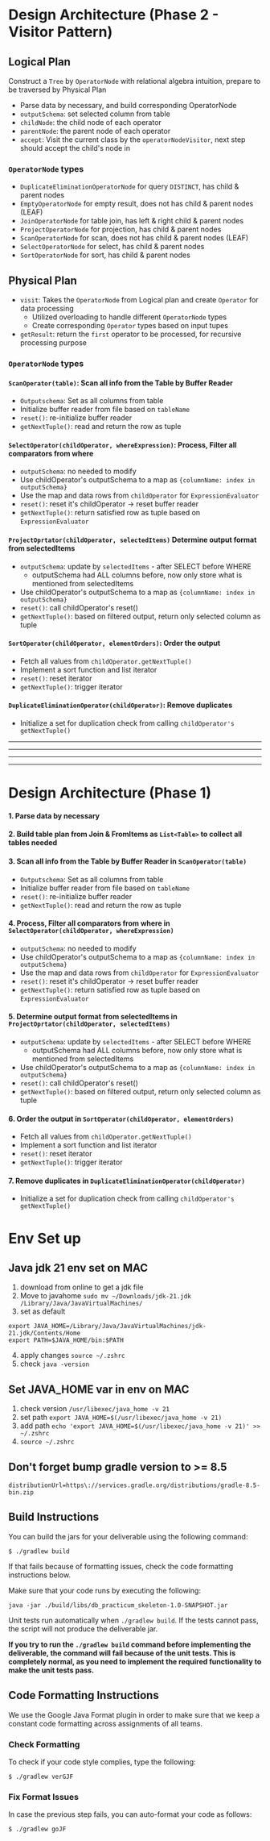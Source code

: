# Design Architecture (Phase 2 - Visitor Pattern)

## Logical Plan

Construct a `Tree` by `OperatorNode` with relational algebra intuition, prepare to be traversed by Physical Plan

- Parse data by necessary, and build corresponding OperatorNode
- `outputSchema`: set selected column from table
- `childNode`: the child node of each operator
- `parentNode`: the parent node of each operator
- `accept`: Visit the current class by the `operatorNodeVisitor`, next step should accept the child's node in

### `OperatorNode` types

- `DuplicateEliminationOperatorNode` for query `DISTINCT`, has child & parent nodes
- `EmptyOperatorNode` for empty result, does not has child & parent nodes (LEAF)
- `JoinOperatorNode` for table join, has left & right child & parent nodes
- `ProjectOperatorNode` for projection, has child & parent nodes
- `ScanOperatorNode` for scan, does not has child & parent nodes (LEAF)
- `SelectOperatorNode` for select, has child & parent nodes
- `SortOperatorNode` for sort, has child & parent nodes

## Physical Plan

- `visit`: Takes the `OperatorNode` from Logical plan and create `Operator` for data processing
  - Utilized overloading to handle different `OperatorNode` types
  - Create corresponding `Operator` types based on input tupes
- `getResult`: return the `first` operator to be processed, for recursive processing purpose

### `OperatorNode` types

#### `ScanOperator(table)`: **Scan all info from the Table by Buffer Reader**

- `Outputschema`: Set as all columns from table
- Initialize buffer reader from file based on `tableName`
- `reset()`: re-initialize buffer reader
- `getNextTuple()`: read and return the row as tuple

#### `SelectOperator(childOperator, whereExpression)`: **Process, Filter all comparators from where**

- `outputSchema`: no needed to modify
- Use childOperator's outputSchema to a map as `{columnName: index in outputSchema}`
- Use the map and data rows from `childOperator` for `ExpressionEvaluator`
- `reset()`: reset it's childOperator -> reset buffer reader
- `getNextTuple()`: return satisfied row as tuple based on `ExpressionEvaluator`

#### `ProjectOprtator(childOperator, selectedItems)` **Determine output format from selectedItems**

- `outputSchema`: update by `selectedItems` - after SELECT before WHERE
  - outputSchema had ALL columns before, now only store what is mentioned from selectedItems
- Use childOperator's outputSchema to a map as `{columnName: index in outputSchema}`
- `reset()`: call childOperator's reset()
- `getNextTuple()`: based on filtered output, return only selected column as tuple

#### `SortOperator(childOperator, elementOrders)`: **Order the output**

- Fetch all values from `childOperator.getNextTuple()`
- Implement a sort function and list iterator
- `reset()`: reset iterator
- `getNextTuple()`: trigger iterator

#### `DuplicateEliminationOperator(childOperator)`: **Remove duplicates**

- Initialize a set for duplication check from calling `childOperator's getNextTuple()`

---

---

---

---

# Design Architecture (Phase 1)

#### 1. **Parse** data by necessary

#### 2. **Build table plan from Join & FromItems** as `List<Table>` to collect all tables needed

#### 3. **Scan all info from the Table by Buffer Reader** in `ScanOperator(table)`

- `Outputschema`: Set as all columns from table
- Initialize buffer reader from file based on `tableName`
- `reset()`: re-initialize buffer reader
- `getNextTuple()`: read and return the row as tuple

#### 4. **Process, Filter all comparators from where** in `SelectOperator(childOperator, whereExpression)`

- `outputSchema`: no needed to modify
- Use childOperator's outputSchema to a map as `{columnName: index in outputSchema}`
- Use the map and data rows from `childOperator` for `ExpressionEvaluator`
- `reset()`: reset it's childOperator -> reset buffer reader
- `getNextTuple()`: return satisfied row as tuple based on `ExpressionEvaluator`

#### 5. **Determine output format from selectedItems** in `ProjectOprtator(childOperator, selectedItems)`

- `outputSchema`: update by `selectedItems` - after SELECT before WHERE
  - outputSchema had ALL columns before, now only store what is mentioned from selectedItems
- Use childOperator's outputSchema to a map as `{columnName: index in outputSchema}`
- `reset()`: call childOperator's reset()
- `getNextTuple()`: based on filtered output, return only selected column as tuple

#### 6. **Order the output** in `SortOperator(childOperator, elementOrders)`

- Fetch all values from `childOperator.getNextTuple()`
- Implement a sort function and list iterator
- `reset()`: reset iterator
- `getNextTuple()`: trigger iterator

#### 7. **Remove duplicates** in `DuplicateEliminationOperator(childOperator)`

- Initialize a set for duplication check from calling `childOperator's getNextTuple()`

# Env Set up

## Java jdk 21 env set on MAC

1. download from online to get a jdk file
2. Move to javahome `sudo mv ~/Downloads/jdk-21.jdk /Library/Java/JavaVirtualMachines/`
3. set as default

```
export JAVA_HOME=/Library/Java/JavaVirtualMachines/jdk-21.jdk/Contents/Home
export PATH=$JAVA_HOME/bin:$PATH
```

4. apply changes `source ~/.zshrc`
5. check `java -version`

## Set JAVA_HOME var in env on MAC

1. check version `/usr/libexec/java_home -v 21`
2. set path `export JAVA_HOME=$(/usr/libexec/java_home -v 21)`
3. add path `echo 'export JAVA_HOME=$(/usr/libexec/java_home -v 21)' >> ~/.zshrc`
4. `source ~/.zshrc`

## Don't forget bump gradle version to >= 8.5

`distributionUrl=https\://services.gradle.org/distributions/gradle-8.5-bin.zip`

## Build Instructions

You can build the jars for your deliverable using the following command:

`$ ./gradlew build`

If that fails because of formatting issues, check the code formatting instructions below.

Make sure that your code runs by executing the following:

`java -jar ./build/libs/db_practicum_skeleton-1.0-SNAPSHOT.jar`

Unit tests run automatically when `./gradlew build`. If the tests cannot pass, the script will not produce
the deliverable jar.

**If you try to run the `./gradlew build` command before implementing the deliverable, the command will fail because
of the unit tests. This is completely normal, as you need to implement the required functionality to make the
unit tests pass.**

## Code Formatting Instructions

We use the Google Java Format plugin in order to make sure that we keep a constant code formatting across assignments
of all teams.

### Check Formatting

To check if your code style complies, type the following:

`$ ./gradlew verGJF`

### Fix Format Issues

In case the previous step fails, you can auto-format your code as follows:

`$ ./gradlew goJF`
